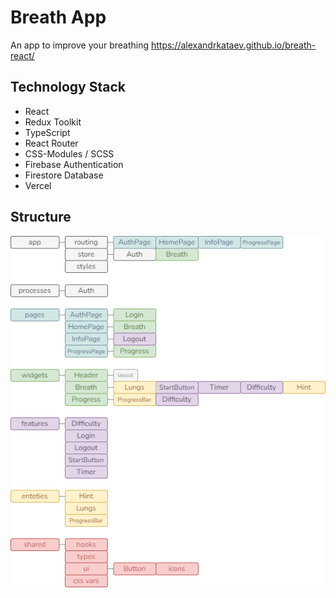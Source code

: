 # Breath App

An app to improve your breathing
https://alexandrkataev.github.io/breath-react/

## Technology Stack

- React
- Redux Toolkit
- TypeScript
- React Router
- CSS-Modules / SCSS
- Firebase Authentication
- Firestore Database
- Vercel

## Structure

![Структура не найдена](./public/breath-structure.drawio.png 'Front-end structure')

